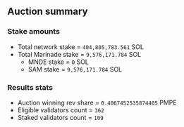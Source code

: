 ## Auction summary

### Stake amounts
- Total network stake = `404,805,783.561` SOL
- Total Marinade stake = `9,576,171.784` SOL
  - MNDE stake = `0` SOL
  - SAM stake = `9,576,171.784` SOL

### Results stats
- Auction winning rev share = `0.4067452535874405` PMPE
- Eligible validators count = `362`
- Staked validators count = `109`
